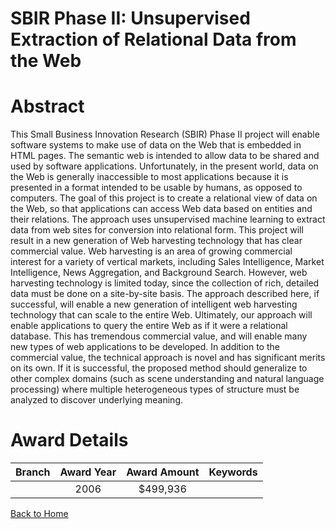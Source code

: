 
SBIR Phase II: Unsupervised Extraction of Relational Data from the Web
======================================================================

# Abstract


This Small Business Innovation Research (SBIR) Phase II project will enable software systems to make use of data on the Web that is embedded in HTML pages. The semantic web is intended to allow data to be shared and used by software applications. Unfortunately, in the present world, data on the Web is generally inaccessible to most applications because it is presented in a format intended to be usable by humans, as opposed to computers. The goal of this project is to create a relational view of data on the Web, so that applications can access Web data based on entities and their relations. The approach uses unsupervised machine learning to extract data from web sites for conversion into relational form. This project will result in a new generation of Web harvesting technology that has clear commercial value. Web harvesting is an area of growing commercial interest for a variety of vertical markets, including Sales Intelligence, Market Intelligence, News Aggregation, and Background Search. However, web harvesting technology is limited today, since the collection of rich, detailed data must be done on a site-by-site basis. The approach described here, if successful, will enable a new generation of intelligent web harvesting technology that can scale to the entire Web. Ultimately, our approach will enable applications to query the entire Web as if it were a relational database. This has tremendous commercial value, and will enable many new types of web applications to be developed. In addition to the commercial value, the technical approach is novel and has significant merits on its own. If it is successful, the proposed method should generalize to other complex domains (such as scene understanding and natural language processing) where multiple heterogeneous types of structure must be analyzed to discover underlying meaning.  

# Award Details

|Branch|Award Year|Award Amount|Keywords|
| :---: | :---: | :---: | :---: |
||2006|$499,936||
  
  


[Back to Home](https://github.com/chrischow/dod_sbir_awards/Reports/JT/#70)